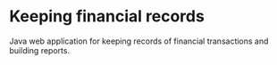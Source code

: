 # Keeping financial records

Java web application for keeping records of financial transactions and building reports.
